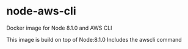 # node-aws-cli
Docker image for Node 8.1.0 and AWS CLI 

This image is build on top of Node:8.1.0 
Includes the awscli command 
